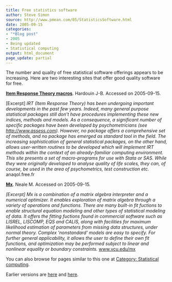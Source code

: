 ```yaml
---
title: Free statistics software
author: Steve Simon
source: http://www.pmean.com/05/StatisticsSoftware.html
date: 2005-09-15
categories:
- "*Blog post"
- 2005
- Being updated
- Statistical computing
output: html_document
page_update: partial
---
```


The number and quality of free statistical software offerings appears to
be increasing. Here are two interesting sites that offer good quality
software for free.

**[Item Response Theory macros](http://anaqol.free.fr)**. Hardouin J-B.
Accessed on 2005-09-15.

\[Excerpt\] *IRT (Item Response Theory) has been undergoing important
developments in the past few years. Indeed, many general purpose
statistical packages still don't have procedures implementing these
new indices, methods and models. As a consequence, a significant
number of specific packages have been developed by psychometricians
(see http://www.assess.com). However, no package offers a
comprehensive set of methods, and no package has emerged as standard
tool in the field. The increasing sophistication of general
statistical packages, on the other hand, allows user-written routines
to be developed which will implement IRT methods within the context of
an already-familiar computing environment. This site presents a set of
macro-programs for use with Stata or SAS. While they were originally
developed to analyse quality of life scales, they can, of course, be
used in the area of psychometrics, test construction etc.*
anaqol.free.fr

**[Mx](http://www.vcu.edu/mx)**. Neale M. Accessed on 2005-09-15.

*\[Excerpt\] Mx is a combination of a matrix algebra interpreter and a
numerical optimizer. It enables exploration of matrix algebra through
a variety of operations and functions. There are many built-in fit
fuctions to enable structural equation modeling and other types of
statistical modeling of data. It offers the fitting fuctions found in
commercial software such as LISREL, LISCOMP, EQS and CALIS, along with
facilities for maximum likelihood estimation of parameters from
missing data structures, under normal theory. Complex 'nonstandard'
models are easy to specify. For further general applicability, it
allows the user to define their own fit functions, and optimization
may be performed subject to linear and nonlinear equality or boundary
constraints.* www.vcu.edu/mx

You can also browse
for pages similar to this one at [Category: Statistical
computing](../category/StatisticalComputing.html).

Earlier versions are [here][sim1] and [here][sim2].

[sim1]: http://www.pmean.com/05/StatisticsSoftware.html
[sim2]: http://new.pmean.com/free-statistics-software/
